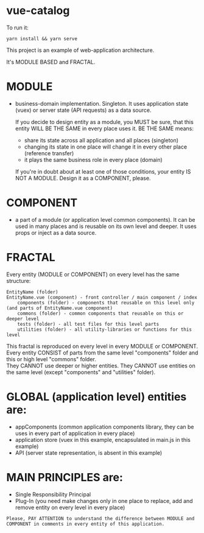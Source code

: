 # vue-catalog

To run it:
````
yarn install && yarn serve
````

This project is an example of web-application architecture.

It's MODULE BASED and FRACTAL.

# MODULE 
- business-domain implementation. 
  Singleton.
  It uses application state (vuex) or server state (API requests) as a data source.
  
  If you decide to design entity as a module, you MUST be sure, that this entity WILL BE THE SAME in every place uses it.
  BE THE SAME means:
  - share its state across all application and all places (singleton)
  - changing its state in one place will change it in every other place (reference transfer)
  - it plays the same business role in every place (domain)
    
  If you're in doubt about at least one of those conditions, your entity IS NOT A MODULE. Design it as a COMPONENT, please.


# COMPONENT 
- a part of a module (or application level common components). 
  It can be used in many places and is reusable on its own level and deeper.
  It uses props or inject as a data source.


# FRACTAL
Every entity (MODULE or COMPONENT) on every level has the same structure:

````
EntityName (folder)
EntityName.vue (component) - front controller / main component / index
    components (folder) - components that reusable on this level only (and parts of EntityName.vue component)
    commons (folder) - common components that reusable on this or deeper level
    tests (folder) - all test files for this level parts
    utilities (folder) - all utility-libraries or functions for this level
````

This fractal is reproduced on every level in every MODULE or COMPONENT.
Every entity CONSIST of parts from the same level "components" folder and this or high level "commons" folder.  
They CANNOT use deeper or higher entities. They CANNOT use entities on the same level (except "components" and "utilities" folder).


# GLOBAL (application level) entities are:
- appComponents (common application components library, they can be uses in every part of application in every place)
- application store (vuex in this example, encapsulated in main.js in this example)
- API (server state representation, is absent in this example)


# MAIN PRINCIPLES are:
- Single Responsibility Principal
- Plug-In (you need make changes only in one place to replace, add and remove entity on every level in every place)

```
Please, PAY ATTENTION to understand the difference between MODULE and COMPONENT in comments in every entity of this application.
```